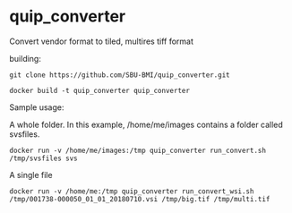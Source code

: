 # quip_converter
Convert vendor format to tiled, multires tiff format

building:

	git clone https://github.com/SBU-BMI/quip_converter.git

	docker build -t quip_converter quip_converter

Sample usage:

A whole folder.  In this example, /home/me/images contains a folder called svsfiles.

	docker run -v /home/me/images:/tmp quip_converter run_convert.sh /tmp/svsfiles svs

A single file

	docker run -v /home/me:/tmp quip_converter run_convert_wsi.sh /tmp/001738-000050_01_01_20180710.vsi /tmp/big.tif /tmp/multi.tif
